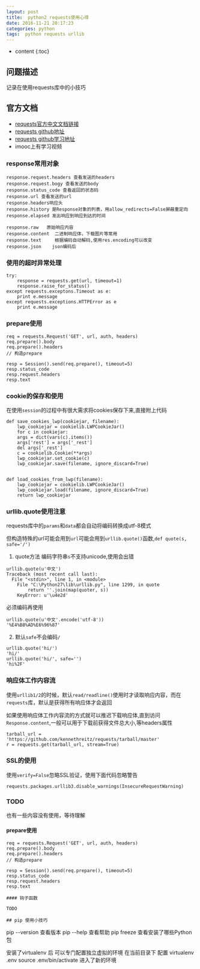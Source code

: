 ```yaml
---
layout: post
title:  python2 requests使用心得
date: 2016-11-21 20:17:23
categories: python
tags:  python requests urllib 
---
```


* content
{:toc}

## 问题描述

记录在使用requests库中的小技巧





## 官方文档

* [requests官方中文文档链接](http://cn.python-requests.org/zh_CN/latest/)
* [requests github地址](https://github.com/kennethreitz/requests)
* [requests github学习地址](https://github.com/wangshunping/read_requests)
* imooc上有学习视频


### response常用对象

```
response.request.headers 查看发送的headers
response.request.bogy 查看发送的body
response.status_code 查看返回的状态码
response.url 查看发送的url
response.headers响应头
response.history 是Response对象的列表，用allow_redirects=False屏蔽重定向
response.elapsed 发出响应到响应到达的时间

response.raw   原始响应内容 
response.content  二进制响应体，下载图片等常用
response.text     根据编码自动解码,使用res.encoding可以改变
response.json    json编码后
```

### 使用的超时异常处理

```
try:
    response = requests.get(url, timeout=1)
    response.raise_for_status()
except requests.exceptons.Timeout as e:
    print e.message
except requests.exceptions.HTTPError as e
    print e.message
```

### prepare使用

```
req = requests.Request('GET', url, auth, headers)
req.prepare().body
req.prepare().headers
// 构造prepare

resp = Session().send(req.prepare(), timeout=5)
resp.status_code
resp.request.headers
resp.text
```

### cookie的保存和使用

在使用```session```的过程中有很大需求将cookies保存下来,直接附上代码

```
def save_cookies_lwp(cookiejar, filename):
    lwp_cookiejar = cookielib.LWPCookieJar()
    for c in cookiejar:
	args = dict(vars(c).items())
	args['rest'] = args['_rest']
	del args['_rest']
	c = cookielib.Cookie(**args)
	lwp_cookiejar.set_cookie(c)
    lwp_cookiejar.save(filename, ignore_discard=True)


def load_cookies_from_lwp(filename):
    lwp_cookiejar = cookielib.LWPCookieJar()
    lwp_cookiejar.load(filename, ignore_discard=True)
    return lwp_cookiejar
```



### urllib.quote使用注意

requests库中的```params```和```data```都会自动将编码转换成utf-8模式
 
但构造特殊的url可能会用到```url```可能会用到```urllib.quote()```函数,```def quote(s, safe='/')```

1. quote方法 编码字符串```s```不支持unicode,使用会出错

```
urllib.quote(u'中文')
Traceback (most recent call last):
  File "<stdin>", line 1, in <module>
    File "C:\Python27\lib\urllib.py", line 1299, in quote
        return ''.join(map(quoter, s))
	KeyError: u'\u4e2d'
```

必须编码再使用

```
urllib.quote(u'中文'.encode('utf-8'))
'%E4%B8%AD%E6%96%87'
```

2. 默认```safe```不会编码```/```

```
urllib.quote('hi/')
'hi/'
urllib.quote('hi/', safe='')
'hi%2F'
```

### 响应体工作内容流


使用```urllib1/2```的时候，默认```read/readline()```使用时才读取响应内容，而在```requests```库，默认是获得所有响应体才会返回

如果使用响应体工作内容流的方式就可以推迟下载响应体,直到访问```Response.content```,一般可以用于下载前获得文件总大小,等headers属性

```
tarball_url = 'https://github.com/kennethreitz/requests/tarball/master'
r = requests.get(tarball_url, stream=True)
```

### SSL的使用

使用```verify=False```忽略SSL验证，使用下面代码忽略警告

```
requests.packages.urllib3.disable_warnings(InsecureRequestWarning)
```

### TODO

也有一些内容没有使用，等待理解

#### prepare使用

```
req = requests.Request('GET', url, auth, headers)
req.prepare().body
req.prepare().headers
// 构造prepare

resp = Session().send(req.prepare(), timeout=5)
resp.status_code
resp.request.headers
resp.text

#### 钩子函数

TODO

## pip 使用小技巧 

```
pip --version 查看版本
pip --help 查看帮助
pip freeze 查看安装了哪些Python包


安装了virtualenv 后
可以专门配置独立虚拟的环境
在当前目录下 配置 virtualenv  .env
source .env/bin/activate
进入了新的环境
```

